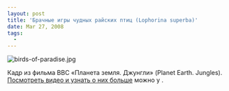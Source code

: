 ```yaml
---
layout: post
title: 'Брачные игры чудных райских птиц (Lophorina superba)'
date: Mar 27, 2008
tags:
  - 
---
```


![birds-of-paradise.jpg](upload://birds-of-paradise.jpg)

Кадр из фильма BBC «Планета земля. Джунгли» (Planet Earth. Jungles). [Посмотреть видео и узнать о них больше](http://parshivec.livejournal.com/127566.html) можно у .
